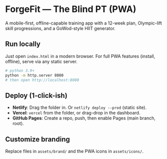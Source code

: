 
# ForgeFit — The Blind PT (PWA)
A mobile-first, offline-capable training app with a 12-week plan, Olympic-lift skill progressions, and a GoWod-style HIIT generator.

## Run locally
Just open `index.html` in a modern browser. For full PWA features (install, offline), serve via any static server.

```bash
# python 3.9+
python -m http.server 8080
# then open http://localhost:8080
```

## Deploy (1‑click-ish)
- **Netlify**: Drag the folder in. Or `netlify deploy --prod` (static site).
- **Vercel**: `vercel` from the folder, or drag-drop in the dashboard.
- **GitHub Pages**: Create a repo, push, then enable Pages (main branch, root).

## Customize branding
Replace files in `assets/brand/` and the PWA icons in `assets/icons/`.
